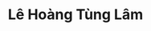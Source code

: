 ---
title: Lê Hoàng Tùng Lâm
layout: hosohocsinh
birthday: '2003-09-02'
categories: hoso
fbcomments: true
tc: active
hs: active
avatar: lelam.jpg
permalink: /hoso/lelam.html
phone: 0818890111
address: Phủ Lý - Hà Nam
shortname: Mãi yêu Sunshine ahihi
facebook: profile.php?id=100025060039304
instagram: thonas.vn
---